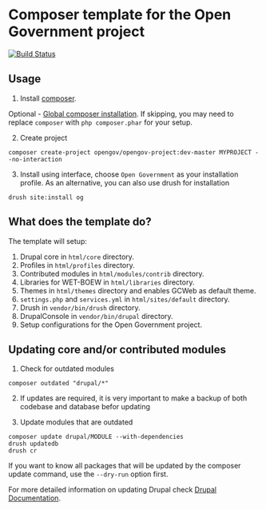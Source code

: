 # Composer template for the Open Government project

[![Build Status](https://travis-ci.org/RabiaSajjad/og.svg?branch=master)](https://travis-ci.org/RabiaSajjad/og)


## Usage

1. Install [composer](https://getcomposer.org/doc/00-intro.md#installation-linux-unix-osx).

Optional - [Global composer installation](https://getcomposer.org/doc/00-intro.md#globally).
If skipping, you may need to replace `composer` with `php composer.phar` for your setup.

2. Create project

```
composer create-project opengov/opengov-project:dev-master MYPROJECT --no-interaction
```

3. Install using interface, choose `Open Government` as your installation profile. As an alternative, 
you can also use drush for installation

```
drush site:install og
```

## What does the template do?

The template will setup:

1. Drupal core in `html/core` directory.
2. Profiles in `html/profiles` directory.
3. Contributed modules in `html/modules/contrib` directory.
4. Libraries for WET-BOEW in `html/libraries` directory.
5. Themes in `html/themes` directory and enables GCWeb as default theme.
6. `settings.php` and `services.yml` in `html/sites/default` directory. 
7. Drush in `vendor/bin/drush` directory.
8. DrupalConsole in `vendor/bin/drupal` directory.
9. Setup configurations for the Open Government project.


## Updating core and/or contributed modules

1. Check for outdated modules
```
composer outdated "drupal/*"
```

2. If updates are required, it is very important to make a backup of both codebase and database befor updating

3. Update modules that are outdated
```
composer update drupal/MODULE --with-dependencies
drush updatedb
drush cr
```
If you want to know all packages that will be updated by the composer update command, 
use the `--dry-run` option first.

For more detailed information on updating Drupal check [Drupal Documentation](https://www.drupal.org/docs/8/update).
